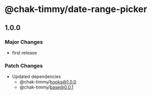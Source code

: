 # @chak-timmy/date-range-picker

## 1.0.0

### Major Changes

- first release

### Patch Changes

- Updated dependencies
  - @chak-timmy/hooks@1.0.0
  - @chak-timmy/base@0.0.1
